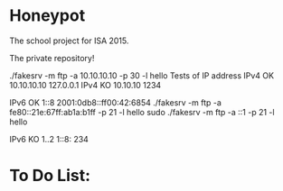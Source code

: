 # Honeypot
The school project for ISA 2015.

The private repository!

./fakesrv -m ftp -a 10.10.10.10 -p 30 -l hello
Tests of IP address
IPv4 OK
10.10.10.10
127.0.0.1
IPv4 KO
10.10.10
1234

IPv6 OK
1::8
2001:0db8::ff00:42:6854
./fakesrv -m ftp -a fe80::21e:67ff:ab1a:b1ff -p 21 -l hello
sudo ./fakesrv -m ftp -a ::1 -p 21 -l hello

IPv6 KO
1..2
1::8:
234

# To Do List:

